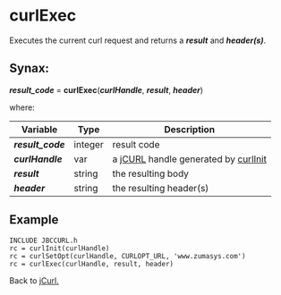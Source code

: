 # curlExec

<PageHeader />

Executes the current curl request and returns a ***result*** and ***header(s)***.
## Synax:

***result_code*** = **curlExec**(***curlHandle***, ***result***, ***header***)

where:

| Variable | Type | Description |
|--|--|--|
***result_code*** | integer | result code
***curlHandle*** | var | a [jCURL](../../jcurl) handle generated by [curlInit](../curlinit)
***result*** | string | the resulting body
***header*** | string | the resulting header(s)

## Example

```
INCLUDE JBCCURL.h
rc = curlInit(curlHandle)
rc = curlSetOpt(curlHandle, CURLOPT_URL, 'www.zumasys.com')
rc = curlExec(curlHandle, result, header)
```

Back to [jCurl.](./../README.md)
